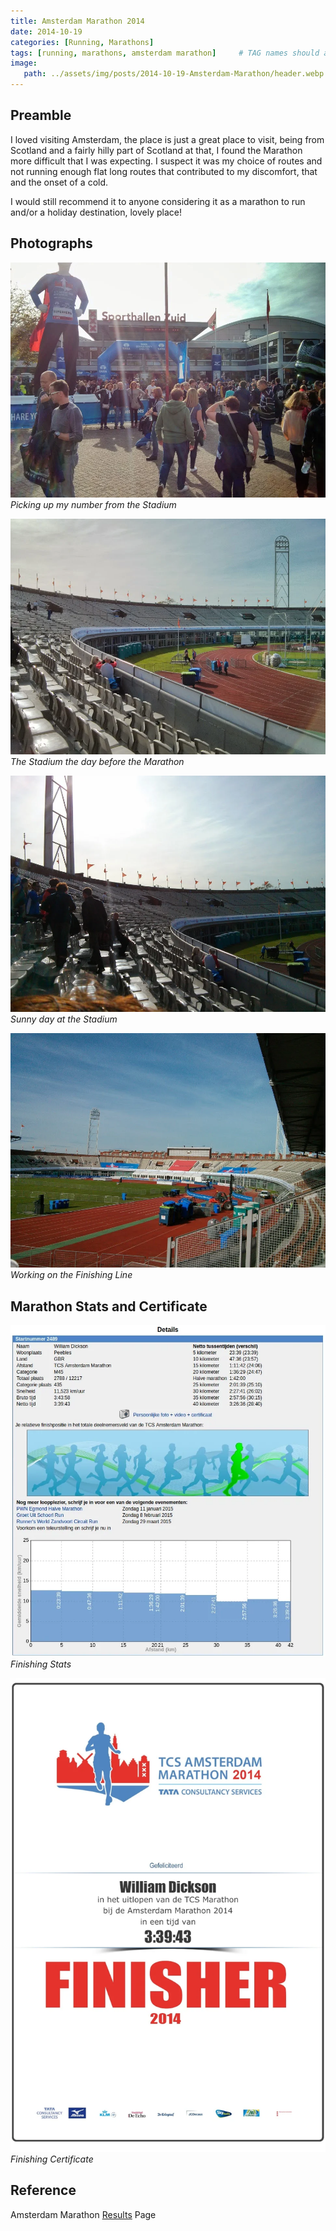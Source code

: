 ```yaml
---
title: Amsterdam Marathon 2014
date: 2014-10-19
categories: [Running, Marathons]
tags: [running, marathons, amsterdam marathon]     # TAG names should always be lowercase
image:
   path: ../assets/img/posts/2014-10-19-Amsterdam-Marathon/header.webp
---
```


## Preamble

I loved visiting Amsterdam, the place is just a great place to visit, being from Scotland and a fairly hilly part of Scotland at that, I found the Marathon more difficult that I was expecting. I suspect it was my choice of routes and not running enough flat long routes that contributed to my discomfort, that and the onset of a cold.

I would still recommend it to anyone considering it as a marathon to run and/or a holiday destination, lovely place!

## Photographs

![Picking up my number](../assets/img/posts/2014-10-19-Amsterdam-Marathon/IMG_20141018_121652.webp)_Picking up my number from the Stadium_

![The Stadium](../assets/img/posts/2014-10-19-Amsterdam-Marathon/IMG_20141018_133724.webp)_The Stadium the day before the Marathon_

![Sunny day at the Stadium](../assets/img/posts/2014-10-19-Amsterdam-Marathon/IMG_20141018_133756.webp)
_Sunny day at the Stadium_

![The Finishing Line](../assets/img/posts/2014-10-19-Amsterdam-Marathon/IMG_20141018_133801.webp)_Working on the Finishing Line_

## Marathon Stats and Certificate

![Marathon Stats](../assets/img/posts/2014-10-19-Amsterdam-Marathon/Amsterdam_Stats.webp)_Finishing Stats_

![Finishing Certificate](../assets/img/posts/2014-10-19-Amsterdam-Marathon/Amsterdam_Marathon_Certificate.webp)_Finishing Certificate_

## Reference

Amsterdam Marathon [Results](https://evenementen.uitslagen.nl/2014/amsterdammarathon/) Page
